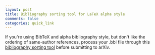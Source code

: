 ```yaml
---
layout: post
title: Bibliography sorting tool for LaTeX alpha style
comments: false
categories: quick_link
---
```


<div>If you're using BibTeX and alpha bibliography style, but don't like the ordering of same-author references, process your .bbl file through this <a href="{{site.url}}/simulations/2025-07-12-bbl-sorting-tool/">bibliography sorting tool</a> before submitting to arXiv.</div>

